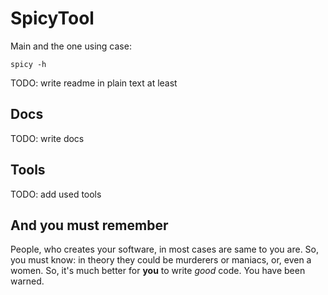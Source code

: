 SpicyTool
=========

Main and the one using case:

```
spicy -h
```

TODO: write readme in plain text at least

Docs
----
TODO: write docs

Tools
-----
TODO: add used tools


And you must remember
---------------------

People, who creates your software, in most cases are same to you are. So, you must know: in theory they could be murderers or maniacs, or, even a women. So, it's much better for **you** to write *good* code. You have been warned.